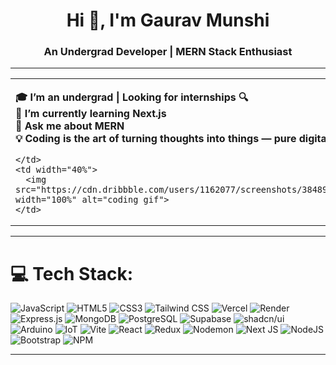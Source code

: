 <h1 align="center">Hi 👋, I'm Gaurav Munshi</h1>
<h3 align="center">An Undergrad Developer | MERN Stack Enthusiast</h3>

---

<table>
  <tr>
    <td width="60%">

<b>🎓 I’m an undergrad | Looking for internships 🔍</b><br>
<b>🌱 I’m currently learning Next.js</b><br>
<b>💬 Ask me about MERN</b><br>
<b>💡 Coding is the art of turning thoughts into things — pure digital magic.</b>

    </td>
    <td width="40%">
      <img src="https://cdn.dribbble.com/users/1162077/screenshots/3848914/programmer.gif" width="100%" alt="coding gif">
    </td>
  </tr>
</table>


---

# 💻 Tech Stack:
![JavaScript](https://img.shields.io/badge/javascript-%23323330.svg?style=for-the-badge&logo=javascript&logoColor=%23F7DF1E)
![HTML5](https://img.shields.io/badge/html5-%23E34F26.svg?style=for-the-badge&logo=html5&logoColor=white)
![CSS3](https://img.shields.io/badge/css3-%231572B6.svg?style=for-the-badge&logo=css3&logoColor=white)
![Tailwind CSS](https://img.shields.io/badge/tailwindcss-%2338B2AC.svg?style=for-the-badge&logo=tailwind-css&logoColor=white)
![Vercel](https://img.shields.io/badge/vercel-%23000000.svg?style=for-the-badge&logo=vercel&logoColor=white)
![Render](https://img.shields.io/badge/Render-%2346E3B7.svg?style=for-the-badge&logo=render&logoColor=white)
![Express.js](https://img.shields.io/badge/express.js-%23404d59.svg?style=for-the-badge&logo=express&logoColor=%2361DAFB)
![MongoDB](https://img.shields.io/badge/MongoDB-%234ea94b.svg?style=for-the-badge&logo=mongodb&logoColor=white)
![PostgreSQL](https://img.shields.io/badge/PostgreSQL-%23336791.svg?style=for-the-badge&logo=postgresql&logoColor=white)
![Supabase](https://img.shields.io/badge/Supabase-3ECF8E?style=for-the-badge&logo=supabase&logoColor=white)
![shadcn/ui](https://img.shields.io/badge/shadcn%2Fui-%23111?style=for-the-badge&logo=radixui&logoColor=white)
![Arduino](https://img.shields.io/badge/-Arduino-00979D?style=for-the-badge&logo=Arduino&logoColor=white)
![IoT](https://img.shields.io/badge/IoT-FF6F00?style=for-the-badge&logo=raspberrypi&logoColor=white)
![Vite](https://img.shields.io/badge/vite-%23646CFF.svg?style=for-the-badge&logo=vite&logoColor=white)
![React](https://img.shields.io/badge/react-%2320232a.svg?style=for-the-badge&logo=react&logoColor=%2361DAFB)
![Redux](https://img.shields.io/badge/redux-%23593d88.svg?style=for-the-badge&logo=redux&logoColor=white)
![Nodemon](https://img.shields.io/badge/NODEMON-%23323330.svg?style=for-the-badge&logo=nodemon&logoColor=%BBDEAD)
![Next JS](https://img.shields.io/badge/Next-black?style=for-the-badge&logo=next.js&logoColor=white)
![NodeJS](https://img.shields.io/badge/node.js-6DA55F?style=for-the-badge&logo=node.js&logoColor=white)
![Bootstrap](https://img.shields.io/badge/bootstrap-%238511FA.svg?style=for-the-badge&logo=bootstrap&logoColor=white)
![NPM](https://img.shields.io/badge/NPM-%23CB3837.svg?style=for-the-badge&logo=npm&logoColor=white)

----

<!-- Proudly created with GPRM ( https://gprm.itsvg.in ) -->
